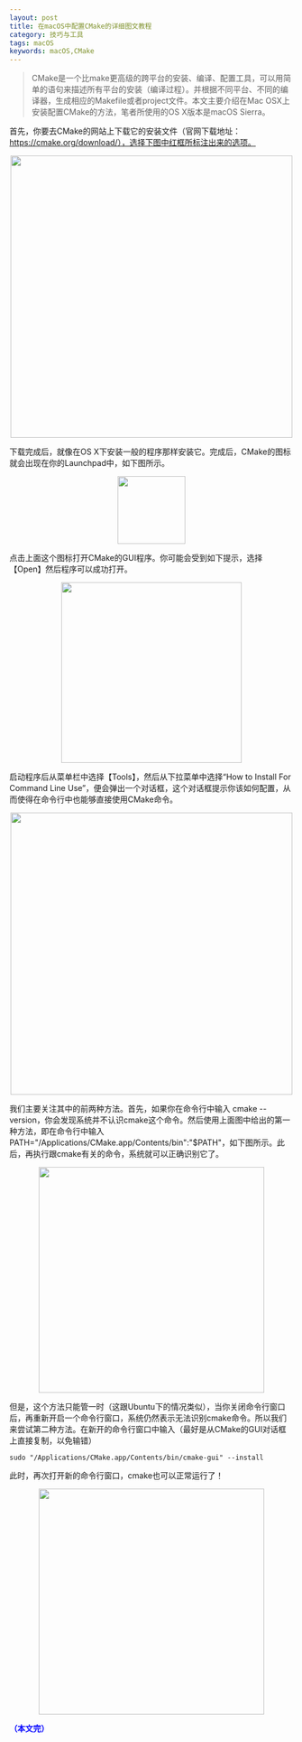 ```yaml
---
layout: post
title: 在macOS中配置CMake的详细图文教程
category: 技巧与工具
tags: macOS
keywords: macOS,CMake
---
```


> CMake是一个比make更高级的跨平台的安装、编译、配置工具，可以用简单的语句来描述所有平台的安装（编译过程）。并根据不同平台、不同的编译器，生成相应的Makefile或者project文件。本文主要介绍在Mac OSX上安装配置CMake的方法，笔者所使用的OS X版本是macOS Sierra。

首先，你要去CMake的网站上下载它的安装文件（官网下载地址：https://cmake.org/download/），选择下图中红框所标注出来的选项。

<p align="center">
<img src="https://fzuo.github.io/assets/img/mac_disk/mac_cmake01.png" width="500">
</p>

下载完成后，就像在OS X下安装一般的程序那样安装它。完成后，CMake的图标就会出现在你的Launchpad中，如下图所示。

<p align="center">
<img src="https://fzuo.github.io/assets/img/mac_disk/mac_cmake02.png" width="120">
</p>

点击上面这个图标打开CMake的GUI程序。你可能会受到如下提示，选择【Open】然后程序可以成功打开。

<p align="center">
<img src="https://fzuo.github.io/assets/img/mac_disk/mac_cmake03.png" width="320">
</p>

启动程序后从菜单栏中选择【Tools】，然后从下拉菜单中选择“How to Install For Command Line Use”，便会弹出一个对话框，这个对话框提示你该如何配置，从而使得在命令行中也能够直接使用CMake命令。

<p align="center">
<img src="https://fzuo.github.io/assets/img/mac_disk/mac_cmake04.png" width="500">
</p>

我们主要关注其中的前两种方法。首先，如果你在命令行中输入 cmake --version，你会发现系统并不认识cmake这个命令。然后使用上面图中给出的第一种方法，即在命令行中输入PATH="/Applications/CMake.app/Contents/bin":"$PATH"，如下图所示。此后，再执行跟cmake有关的命令，系统就可以正确识别它了。

<p align="center">
<img src="https://fzuo.github.io/assets/img/mac_disk/mac_cmake05.png" width="400">
</p>

但是，这个方法只能管一时（这跟Ubuntu下的情况类似），当你关闭命令行窗口后，再重新开启一个命令行窗口，系统仍然表示无法识别cmake命令。所以我们来尝试第二种方法。在新开的命令行窗口中输入（最好是从CMake的GUI对话框上直接复制，以免输错）

```
sudo "/Applications/CMake.app/Contents/bin/cmake-gui" --install
```

此时，再次打开新的命令行窗口，cmake也可以正常运行了！

<p align="center">
<img src="https://fzuo.github.io/assets/img/mac_disk/mac_cmake06.png" width="400">
</p>

<span style="color:blue">**（本文完）**</span>
